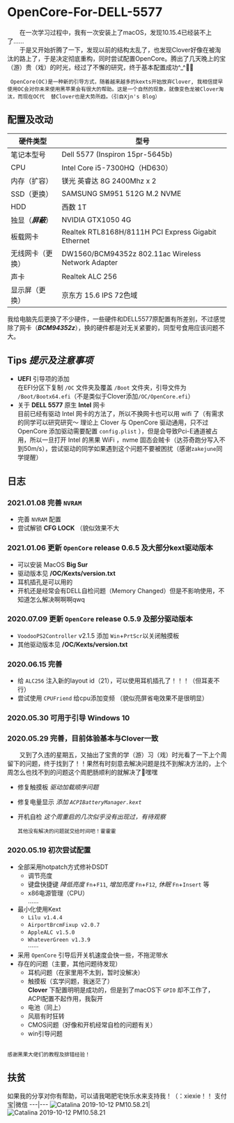 # OpenCore-For-DELL-5577
&emsp;&emsp;在一次学习过程中，我有一次安装上了macOS，发现10.15.4已经装不上了......  
&emsp;&emsp;于是又开始折腾了一下，发现以前的结构太乱了，也发现Clover好像在被淘汰的路上了，于是决定彻底重构，同时尝试配置OpenCore。腾出了几天晚上的宝（游）贵（戏）的时光，经过了不懈的研究，终于基本配置成功^_^✌🏻

     OpenCore(OC)是一种新的引导方式，随着越来越多的kexts开始放弃Clover, 我相信提早使用OC会对你未来使用黑苹果会有很大的帮助。这是一个自然的现象，就像变色龙被Clover淘汰，而现在OC代  替Clover也是大势所趋。（引自Xjn's Blog）
     

## 配置及改动

 硬件类型|型号
 ---- | ----- 
 笔记本型号|Dell 5577 (Inspiron 15pr-5645b)
 CPU|Intel Core i5-7300HQ（HD630）
 内存（扩容）|镁光 英睿达 8G 2400Mhz x 2
 SSD（更换）|SAMSUNG SM951 512G M.2 NVME
 HDD|西数 1T
 独显（***屏蔽***）|NVIDIA GTX1050 4G
 板载网卡|Realtek RTL8168H/8111H PCI Express Gigabit Ethernet
 无线网卡（更换）|DW1560/BCM94352z 802.11ac Wireless Network Adapter
 声卡|Realtek ALC 256
 显示屏（更换）|京东方 15.6 IPS 72色域
 
  我给电脑先后更换了不少硬件，一些硬件和DELL5577原配置有所差别，不过感觉除了网卡（***BCM94352z***），换的硬件都是对无关紧要的，同型号食用应该问题不大。

## Tips *提示及注意事项*
* **UEFI** 引导项的添加  
在EFI分区下复制 `/OC` 文件夹及覆盖 `/Boot` 文件夹，引导文件为 `/Boot/Bootx64.efi`（不是类似于Clover添加`/OC/OpenCore.efi`）
* 关于 **DELL 5577** 原生 **Intel** 网卡  
目前已经有驱动 Intel 网卡的方法了，所以不换网卡也可以用 wifi 了（有需求的同学可以研究研究～ 理论上 Clover 与 OpenCore 驱动通用，只不过 OpenCore 添加驱动需要配置 `config.plist` ），但是会导致Pci-E通道被占用，所以一旦打开 Intel 的黑果 WiFi ，nvme 固态会贼卡（达芬奇跑分写入不到50m/s），尝试驱动的同学如果遇到这个问题不要被困扰（感谢`zakejune`同学提醒）

## 日志

### 2021.01.08 完善 `NVRAM`
* 完善 `NVRAM` 配置
* 尝试解锁 **CFG LOCK** （貌似效果不大

### 2021.01.06 更新 `OpenCore` release 0.6.5 及大部分**kext**驱动版本
* 可以安装 MacOS **Big Sur**
* 驱动版本见 **/OC/Kexts/version.txt**
* 耳机插孔是可以用的
* 开机还是经常会有DELL自检问题（Memory Changed）但是不影响使用，不知道怎么解决啊啊啊qwq

### 2020.07.09 更新 `OpenCore` release 0.5.9 及部分驱动版本
* `VoodooPS2Controller` v2.1.5 添加 `Win`+`PrtScr`以关闭触摸板
* 其他驱动版本见 **/OC/Kexts/version.txt**

### 2020.06.15 完善
* 给 `ALC256` 注入新的layout id（21），可以使用耳机插孔了！！！（但耳麦不行）
* 尝试使用 `CPUFriend` 给cpu添加变频 （貌似亮屏省电效果不是很明显）

### 2020.05.30 可用于引导 Windows 10

### 2020.05.29 完善，目前体验基本与Clover一致
&emsp;&emsp;又到了久违的星期五，又抽出了宝贵的学（游）习（戏）时光看了一下上个周留下的问题，终于找到了！！果然有时刻意去解决问题是找不到解决方法的，上个周怎么也找不到的问题这个周肥肠顺利的就解决了🥳嘿嘿
* 修复触摸板 *驱动加载顺序问题*
* 修复电量显示 *添加 `ACPIBatteryManager.kext`*   
* 开机自检 *这个周重启的几次似乎没有出现过，有待观察*

      其他没有解决的问题就交给时间吧！霍霍霍

### 2020.05.19 初次尝试配置
* 全部采用hotpatch方式修补DSDT
  * 调节亮度
  * 键盘快捷键 *降低亮度* `Fn`+`F11`, *增加亮度* `Fn`+`F12`, *休眠* `Fn`+`Insert` 等
  * x86电源管理（CPU）  
  ......
* 最小化使用Kext
  * `Lilu v1.4.4`
  * `AirportBrcmFixup v2.0.7`
  * `AppleALC v1.5.0`
  * `WhateverGreen v1.3.9`  
  ······
* 采用 `OpenCore` 引导后开关机速度会快一些，不拖泥带水
* 存在的问题（主要，其他问题待发现）
  * 耳机问题（在家里用不太到，暂时没解决）  
  * 触摸板（玄学问题，我迷茫了）  
  **Clover** 下配置明明是成功的，但是到了macOS下 `GPI0` 却不工作了，ACPI配置不起作用，我裂开
  * 电池（同上） 
  * 风扇有时狂转
  * CMOS问题（好像和开机经常自检的问题有关） 
  * win引导问题
##
    感谢黑果大佬们的教程及排错经验！

## 扶贫
如果我的分享对你有帮助，可以请我喝肥宅快乐水来支持我！（：xiexie！！
支付宝|微信
---|---
![Catalina 2019-10-12 PM10.58.21](https://raw.githubusercontent.com/wgggSg/OpenCore-For-DELL-5577/master/Pictures/alipay.jpg)|![Catalina 2019-10-12 PM10.58.21](https://raw.githubusercontent.com/wgggSg/OpenCore-For-DELL-5577/master/Pictures/wxpay.png)
